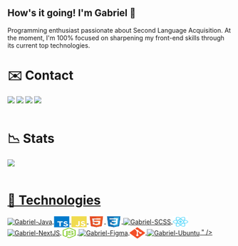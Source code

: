 ## How's it going! I'm Gabriel 👋

<p>Programming enthusiast passionate about Second Language Acquisition. At the moment, I'm 100% focused on sharpening my front-end skills through its current top technologies.</p>

# ✉️ Contact

<div> 
  <a href = "mailto:gabrielmgarcia96@gmail.com"><img src="https://img.shields.io/badge/-Gmail-yellow" target="_blank"></a>
  <a href="https://instagram.com/gabrielmedeirosg" target="_blank"><img src="https://img.shields.io/badge/-Insta-pink" target="_blank"></a>
  <a href = "https://br.pinterest.com/innerspeaker12" target="_blank"><img src="https://img.shields.io/badge/-Pinterest-red" target="_blank"></a>
  <a href = "https://twitter.com/codeinrainbows" target="_blank"><img src="https://img.shields.io/badge/-Twitter-blue" target="_blank"></a>
</div><br>

# 📉 Stats

<div align="left">
  <a href="https://github.com/codinginrainbows">
  <img height="180em" src="https://github-readme-stats.vercel.app/api/top-langs/?username=codinginrainbows&layout=compact&langs_count=7&theme=tokyonight"/>
</div><br>
  
# 🧰 Technologies
 
<div style="display: inline_block">
  <img align="center" alt="Gabriel-Java" height="25" width="35" src="https://cdn.jsdelivr.net/gh/devicons/devicon/icons/java/java-original.svg" />
  <img align="center" alt="Gabriel-Ts" height="25" width="35" src="https://raw.githubusercontent.com/devicons/devicon/master/icons/typescript/typescript-plain.svg">
  <img align="center" alt="Gabriel-Js" height="25" width="35" src="https://raw.githubusercontent.com/devicons/devicon/master/icons/javascript/javascript-plain.svg">
  <img align="center" alt="Gabriel-HTML" height="25" width="35" src="https://raw.githubusercontent.com/devicons/devicon/master/icons/html5/html5-original.svg">
  <img align="center" alt="Gabriel-CSS" height="25" width="35" src="https://raw.githubusercontent.com/devicons/devicon/master/icons/css3/css3-original.svg">
  <img align="center" alt="Gabriel-SCSS" height="25" width="35" src="https://cdn.jsdelivr.net/gh/devicons/devicon/icons/sass/sass-original.svg" />
  <img align="center" alt="Gabriel-React" height="25" width="35" src="https://raw.githubusercontent.com/devicons/devicon/master/icons/react/react-original.svg">
  <img align="center" alt="Gabriel-NextJS" height="25" width="35" src="https://cdn.jsdelivr.net/gh/devicons/devicon/icons/nextjs/nextjs-original.svg" />
  <img align="center" alt="Gabriel-Node" height="25" width="35" src="https://raw.githubusercontent.com/devicons/devicon/master/icons/nodejs/nodejs-original.svg">
  <img align="center" alt="Gabriel-Figma" height="25" width="35" src="https://cdn.jsdelivr.net/gh/devicons/devicon/icons/figma/figma-original.svg" />
  <img align="center" alt="Gabriel-Git" height="25" width="35" src="https://raw.githubusercontent.com/devicons/devicon/master/icons/git/git-original.svg">
  <img align="center" alt="Gabriel-Ubuntu" height="25" width="35" src="https://cdn.jsdelivr.net/gh/devicons/devicon/icons/linux/linux-original.svg" />
" />
</div><br>
